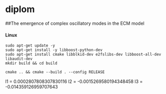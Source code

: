 # diplom
##The emergence of complex oscillatory modes in the ECM model

#### Linux

```
sudo apt-get update -y
sudo apt-get install -y libboost-python-dev
sudo apt-get install cmake libblkid-dev e2fslibs-dev libboost-all-dev libaudit-dev
mkdir build && cd build

cmake .. && cmake --build . --config RELEASE
```
l1 =  0.0002807808307830116 l2 =  -0.0015269580194348458 l3 =  -0.014359126959707643

